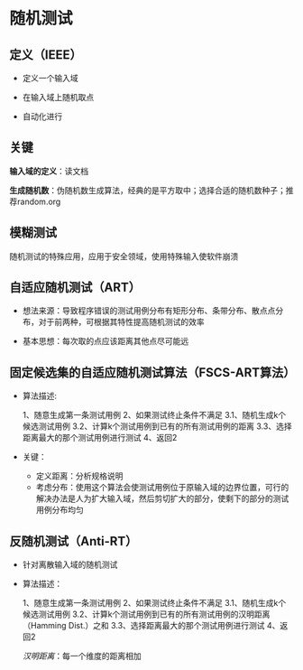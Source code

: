 随机测试
========

定义（IEEE）
------------

* 定义一个输入域

* 在输入域上随机取点

* 自动化进行

关键
----

__输入域的定义__：读文档

__生成随机数__：伪随机数生成算法，经典的是平方取中；选择合适的随机数种子；推荐random.org

模糊测试
--------

随机测试的特殊应用，应用于安全领域，使用特殊输入使软件崩溃


自适应随机测试（ART）
--------------

* 想法来源：导致程序错误的测试用例分布有矩形分布、条带分布、散点点分布，对于前两种，可根据其特性提高随机测试的效率

* 基本思想：每次取的点应该距离其他点尽可能远

固定候选集的自适应随机测试算法（FSCS-ART算法）
---------------------------------------------

* 算法描述:

  1、随意生成第一条测试用例
  2、如果测试终止条件不满足
  3.1、随机生成k个候选测试用例
  3.2、计算k个测试用例到已有的所有测试用例的距离
  3.3、选择距离最大的那个测试用例进行测试
  4、返回2

* 关键：
  * 定义距离：分析规格说明
  * 考虑分布：使用这个算法会使测试用例位于原输入域的边界位置，可行的解决办法是人为扩大输入域，然后剪切扩大的部分，使剩下的部分的测试用例分布均匀

反随机测试（Anti-RT）
---------------------

 * 针对离散输入域的随机测试

 * 算法描述：

   1、随意生成第一条测试用例
   2、如果测试终止条件不满足
   3.1、随机生成k个候选测试用例
   3.2、计算k个测试用例到已有的所有测试用例的汉明距离（Hamming Dist.）之和
   3.3、选择距离最大的那个测试用例进行测试
   4、返回2

   _汉明距离_：每一个维度的距离相加

   
